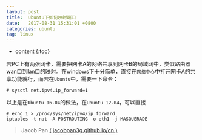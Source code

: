 ```yaml
---
layout: post
title:  Ubuntu下如何映射端口
date:   2017-08-31 15:31:01 +0800
categories: ubuntu
tag: linux
---
```


* content
{:toc}


若PC上有两张网卡，需要把网卡A的网络共享到网卡B的局域网中，类似路由器wan口到lan口的映射。在windows下十分简单，直接在`网络中心`中打开网卡A的共享功能就行，而若在`Ubuntu`中，需要一下命令：
```
# sysctl net.ipv4.ip_forward=1
```

以上是在`Ubuntu 16.04`的做法，在`Ubuntu 12.04`，可以直接
```
# echo 1 > /proc/sys/net/ipv4/ip_forward
iptables -t nat -A POSTROUTING -o eth1 -j MASQUERADE
```


> Jacob Pan [( jacobpan3g.github.io/cn )](http://jacobpan3g.github.io/cn)
